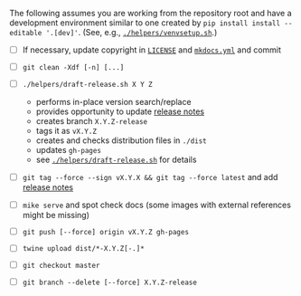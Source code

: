 <!--- -*- encoding: utf-8 -*-
  Copyright and other protections apply. Please see the accompanying LICENSE file for
  rights and restrictions governing use of this software. All rights not expressly
  waived or licensed are reserved. If that file is missing or appears to be modified
  from its original, then please contact the author before viewing or using this
  software in any capacity.

  !!!!!!!!!!!!!!!!!!!!!!!!!!!!!!!!!!!!!!!!!!!!!!!!!!!!!!!!!!!!!!!!!!!!
  !!!!!!!!!!!!!!! IMPORTANT: READ THIS BEFORE EDITING! !!!!!!!!!!!!!!!
  !!!!!!!!!!!!!!!!!!!!!!!!!!!!!!!!!!!!!!!!!!!!!!!!!!!!!!!!!!!!!!!!!!!!
  Please keep each sentence on its own unwrapped line.
  It looks like crap in a text editor, but it has no effect on rendering, and it allows much more useful diffs.
  Thank you!
-->

The following assumes you are working from the repository root and have a development environment similar to one created by ``pip install install --editable '.[dev]'``. (See, e.g., [``./helpers/venvsetup.sh``](venvsetup.sh).)

* [ ] If necessary, update copyright in [``LICENSE``](../LICENSE) and [``mkdocs.yml``](../mkdocs.yml) and commit

* [ ] ``git clean -Xdf [-n] [...]``

* [ ] ``./helpers/draft-release.sh X Y Z``
  * performs in-place version search/replace
  * provides opportunity to update [release notes](../docs/notes.md)
  * creates branch ``X.Y.Z-release``
  * tags it as ``vX.Y.Z``
  * creates and checks distribution files in ``./dist``
  * updates ``gh-pages``
  * see [``./helpers/draft-release.sh``](draft-release.sh) for details

* [ ] ``git tag --force --sign vX.Y.X && git tag --force latest`` and add [release notes](../docs/notes.md)

* [ ] ``mike serve`` and spot check docs (some images with external references might be missing)

* [ ] ``git push [--force] origin vX.Y.Z gh-pages``

* [ ] ``twine upload dist/*-X.Y.Z[-.]*``

* [ ] ``git checkout master``

* [ ] ``git branch --delete [--force] X.Y.Z-release``
